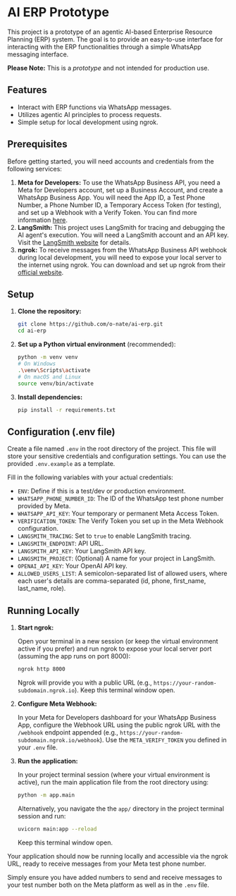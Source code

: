 # AI ERP Prototype

This project is a prototype of an agentic AI-based Enterprise Resource Planning (ERP) system. The goal is to provide an easy-to-use interface for interacting with the ERP functionalities through a simple WhatsApp messaging interface.

**Please Note:** This is a *prototype* and not intended for production use.

## Features

*   Interact with ERP functions via WhatsApp messages.
*   Utilizes agentic AI principles to process requests.
*   Simple setup for local development using ngrok.

## Prerequisites

Before getting started, you will need accounts and credentials from the following services:

1.  **Meta for Developers:** To use the WhatsApp Business API, you need a Meta for Developers account, set up a Business Account, and create a WhatsApp Business App. You will need the App ID, a Test Phone Number, a Phone Number ID, a Temporary Access Token (for testing), and set up a Webhook with a Verify Token. You can find more information [here](https://developers.facebook.com/docs/whatsapp/guides/get-started).
2.  **LangSmith:** This project uses LangSmith for tracing and debugging the AI agent's execution. You will need a LangSmith account and an API key. Visit the [LangSmith website](https://www.langchain.com/langsmith) for details.
3.  **ngrok:** To receive messages from the WhatsApp Business API webhook during local development, you will need to expose your local server to the internet using ngrok. You can download and set up ngrok from their [official website](https://ngrok.com/download).

## Setup

1.  **Clone the repository:**

    ```bash
    git clone https://github.com/o-nate/ai-erp.git
    cd ai-erp
    ```
2.  **Set up a Python virtual environment** (recommended):

    ```bash
    python -m venv venv
    # On Windows
    .\venv\Scripts\activate
    # On macOS and Linux
    source venv/bin/activate
    ```
3.  **Install dependencies:**

    ```bash
    pip install -r requirements.txt
    ```

## Configuration (.env file)

Create a file named `.env` in the root directory of the project. This file will store your sensitive credentials and configuration settings. You can use the provided `.env.example` as a template.

Fill in the following variables with your actual credentials:

*   `ENV`: Define if this is a test/dev or production environment.
*   `WHATSAPP_PHONE_NUMBER_ID`: The ID of the WhatsApp test phone number provided by Meta.
*   `WHATSAPP_API_KEY`: Your temporary or permanent Meta Access Token.
*   `VERIFICATION_TOKEN`: The Verify Token you set up in the Meta Webhook configuration.
*   `LANGSMITH_TRACING`: Set to `true` to enable LangSmith tracing.
*   `LANGSMITH_ENDPOINT`: API URL.
*   `LANGSMITH_API_KEY`: Your LangSmith API key.
*   `LANGSMITH_PROJECT`: (Optional) A name for your project in LangSmith.
*   `OPENAI_API_KEY`: Your OpenAI API key.
*   `ALLOWED_USERS_LIST`: A semicolon-separated list of allowed users, where each user's details are comma-separated (id, phone, first_name, last_name, role).

## Running Locally

1.  **Start ngrok:**

    Open your terminal in a new session (or keep the virtual environment active if you prefer) and run ngrok to expose your local server port (assuming the app runs on port 8000):

    ```bash
    ngrok http 8000
    ```

    Ngrok will provide you with a public URL (e.g., `https://your-random-subdomain.ngrok.io`). Keep this terminal window open.

2.  **Configure Meta Webhook:**

    In your Meta for Developers dashboard for your WhatsApp Business App, configure the Webhook URL using the public ngrok URL with the `/webhook` endpoint appended (e.g., `https://your-random-subdomain.ngrok.io/webhook`). Use the `META_VERIFY_TOKEN` you defined in your `.env` file.

3.  **Run the application:**

    In your project terminal session (where your virtual environment is active), run the main application file from the root directory using:
    ```bash
    python -m app.main
    ```
    
    Alternatively, you navigate the the `app/` directory in the project terminal session and run: 
    ```bash
    uvicorn main:app --reload
    ```
    Keep this terminal window open.

Your application should now be running locally and accessible via the ngrok URL, ready to receive messages from your Meta test phone number.

Simply ensure you have added numbers to send and receive messages to your test number both on the Meta platform as well as in the `.env` file.
